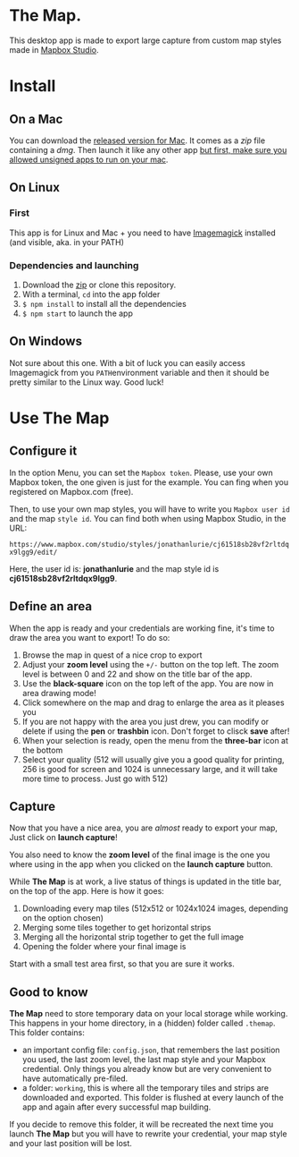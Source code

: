 # The Map.
This desktop app is made to export large capture from custom map styles made in [Mapbox Studio](https://www.mapbox.com/studio/).

# Install
## On a Mac
You can download the [released version for Mac](https://github.com/jonathanlurie/themap/releases/download/v1.0.0/The_Map_mac10.11.zip). It comes as a *zip* file containing a *dmg*. Then launch it like any other app [but first, make sure you allowed unsigned apps to run on your mac](https://kb.wisc.edu/helpdesk/page.php?id=25443).

## On Linux
### First
This app is for Linux and Mac + you need to have [Imagemagick](https://www.imagemagick.org/script/download.php) installed (and visible, aka. in your PATH)

### Dependencies and launching
1. Download the [zip](https://github.com/jonathanlurie/themap/archive/master.zip) or clone this repository.
2. With a terminal, `cd` into the app folder
3. `$ npm install` to install all the dependencies
4. `$ npm start` to launch the app

## On Windows
Not sure about this one. With a bit of luck you can easily access Imagemagick from you `PATH`environment variable and then it should be pretty similar to the Linux way. Good luck!

# Use The Map
## Configure it
In the option Menu, you can set the `Mapbox token`. Please, use your own Mapbox token, the one given is just for the example. You can fing when you registered on Mapbox.com (free).

Then, to use your own map styles, you will have to write you `Mapbox user id` and the map `style id`. You can find both when using Mapbox Studio, in the URL:

`https://www.mapbox.com/studio/styles/jonathanlurie/cj61518sb28vf2rltdqx9lgg9/edit/`

Here, the user id is: **jonathanlurie** and the map style id is **cj61518sb28vf2rltdqx9lgg9**.

## Define an area
When the app is ready and your credentials are working fine, it's time to draw the area you want to export! To do so:
1. Browse the map in quest of a nice crop to export
2. Adjust your **zoom level** using the `+/-` button on the top left. The zoom level is between 0 and 22 and show on the title bar of the app.
3. Use the **black-square** icon on the top left of the app. You are now in area drawing mode!
4. Click somewhere on the map and drag to enlarge the area as it pleases you
5. If you are not happy with the area you just drew, you can modify or delete if using the **pen** or **trashbin** icon. Don't forget to clisck **save** after!
6. When your selection is ready, open the menu from the **three-bar** icon at the bottom
7. Select your quality (512 will usually give you a good quality for printing, 256 is good for screen and 1024 is unnecessary large, and it will take more time to process. Just go with 512)

## Capture
Now that you have a nice area, you are *almost* ready to export your map, Just click on **launch capture**!  

You also need to know the **zoom level** of the final image is the one you where using in the app when you clicked on the **launch capture** button.

While **The Map** is at work, a live status of things is updated in the title bar, on the top of the app. Here is how it goes:  
1. Downloading every map tiles (512x512 or 1024x1024 images, depending on the option chosen)
2. Merging some tiles together to get horizontal strips
3. Merging all the horizontal strip together to get the full image
4. Opening the folder where your final image is

Start with a small test area first, so that you are sure it works.

## Good to know
**The Map** need to store temporary data on your local storage while working. This happens in your home directory, in a (hidden) folder called `.themap`.  
This folder contains:  
- an important config file: `config.json`, that remembers the last position you used, the last zoom level, the last map style and your Mapbox credential. Only things you already know but are very convenient to have automatically pre-filed.
- a folder: `working`, this is where all the temporary tiles and strips are downloaded and exported. This folder is flushed at every launch of the app and again after every successful map building.

If you decide to remove this folder, it will be recreated the next time you launch **The Map** but you will have to rewrite your credential, your map style and your last position will be lost.
